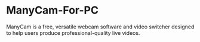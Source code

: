 # ManyCam-For-PC
ManyCam is a free, versatile webcam software and video switcher designed to help users produce professional-quality live videos.

